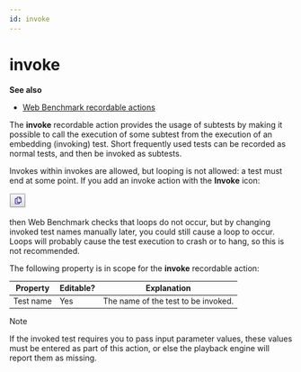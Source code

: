 ```yaml
---
id: invoke
---
```


# invoke

**See also**

- [Web Benchmark recordable actions](/docs/Web_and_app_UIs/Web_Benchmark_recordable_actions)

The **invoke** recordable action provides the usage of subtests by making it possible to call the execution of some subtest from the execution of an embedding (invoking) test. Short frequently used tests can be recorded as normal tests, and then be invoked as subtests.

Invokes within invokes are allowed, but looping is not allowed: a test must end at some point. If you add an invoke action with the **Invoke** icon:

![](./assets/4a6d96d0-8cbd-4436-bbdb-6019b0f55839.png)

then Web Benchmark checks that loops do not occur, but by changing invoked test names manually later, you could still cause a loop to occur. Loops will probably cause the test execution to crash or to hang, so this is not recommended.

The following property is in scope for the **invoke** recordable action:

|**Property**|**Editable?**|**Explanation**|
|--------|--------|--------|
|Test name|Yes     |The name of the test to be invoked.|



> [!NOTE]
> If the invoked test requires you to pass input parameter values, these values must be entered as part of this action, or else the playback engine will report them as missing.

 